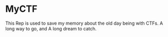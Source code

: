 # MyCTF
This Rep is used to save my memory about the old day being with CTFs.
A long way to go, and A long dream to catch.
